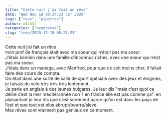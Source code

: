 ```yaml
---
title: "Cette nuit j’ai fait un rêve"
date: "Wed Nov 18 00:27:23 CET 2020"
tags: ["reve", "pipotron"]
author: m1ch3l
categories: ["generated"]
slug: "reve/2020-11-18-00:27:23"
---
```


Cette nuit j’ai fait un rêve<br>
mon prof de français était avec ma soeur qui n’était pas ma soeur.<br>
J’étais bambin dans une famille d’inconnus riches, avec une soeur qui n’est pas ma soeur.<br>
J’étais dans un manège, avec Manfred, pour que ce soit moins cher, il fallait faire des cours de compta.<br>
On était dans une sorte de salle de sport spéciale avec des jeux et énigmes, je faisais du velo très très très lentement.<br>
Je parle en anglais à des jeunes bulgares. Je leur dis "mais c’est quoi ce délire c’est la mer méditérannée non ? en france elle est pas comme ça". en plaisantant je leur dis que c’est surement parce qu’on est dans les pays de l’est et que tout est plus abrupt/bourru/slave.<br>
Mes rêves sont vraiment pas géniaux en ce moment.<br>
